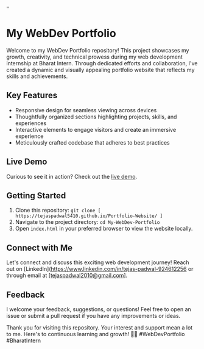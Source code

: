 ''
# My WebDev Portfolio

Welcome to my WebDev Portfolio repository! This project showcases my growth, creativity, and technical prowess during my web development internship at Bharat Intern. Through dedicated efforts and collaboration, I've created a dynamic and visually appealing portfolio website that reflects my skills and achievements.

## Key Features

- Responsive design for seamless viewing across devices
- Thoughtfully organized sections highlighting projects, skills, and experiences
- Interactive elements to engage visitors and create an immersive experience
- Meticulously crafted codebase that adheres to best practices

## Live Demo

Curious to see it in action? Check out the [live demo](https://tejaspadwal5410.github.io/Portfolio-Website/).
## Getting Started

1. Clone this repository: `git clone [ https://tejaspadwal5410.github.io/Portfolio-Website/ ]`
2. Navigate to the project directory: `cd My-WebDev-Portfolio`
3. Open `index.html` in your preferred browser to view the website locally.

## Connect with Me

Let's connect and discuss this exciting web development journey! Reach out on [LinkedIn](https://www.linkedin.com/in/tejas-padwal-924612256 or through email at [tejaspadwal2010@gmail.com].

## Feedback

I welcome your feedback, suggestions, or questions! Feel free to open an issue or submit a pull request if you have any improvements or ideas.

Thank you for visiting this repository. Your interest and support mean a lot to me. Here's to continuous learning and growth! 🚀🌐 #WebDevPortfolio #BharatIntern
```
